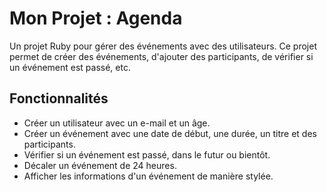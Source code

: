 # Mon Projet : Agenda

Un projet Ruby pour gérer des événements avec des utilisateurs. Ce projet permet de créer des événements, d'ajouter des participants, de vérifier si un événement est passé, etc.

## Fonctionnalités

- Créer un utilisateur avec un e-mail et un âge.
- Créer un événement avec une date de début, une durée, un titre et des participants.
- Vérifier si un événement est passé, dans le futur ou bientôt.
- Décaler un événement de 24 heures.
- Afficher les informations d'un événement de manière stylée.


